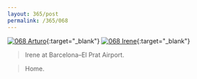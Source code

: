 ```yaml
---
layout: 365/post
permalink: /365/068
---
```


[![068 Arturo](https://c2.staticflickr.com/6/5698/20970669219_a11dc749a3_c.jpg)](https://www.flickr.com/photos/131440297@N08/20970669219/){:target="_blank"}
[![068 Irene](https://c1.staticflickr.com/1/737/20473809544_d83cc7702a_c.jpg)](https://www.flickr.com/photos/25124902@N04/20473809544/){:target="_blank"}


> Irene at Barcelona–El Prat Airport.

> Home.
